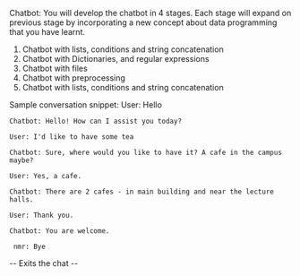 Chatbot: 
You will develop the chatbot in 4 stages. Each stage will expand on previous stage by incorporating a new concept about data programming that you have learnt.

1. Chatbot with lists, conditions and string concatenation
2. Chatbot with Dictionaries, and regular expressions
3. Chatbot with files
4. Chatbot with preprocessing
1. Chatbot with lists, conditions and string concatenation 

Sample conversation snippet:
    User: Hello

    Chatbot: Hello! How can I assist you today?

    User: I'd like to have some tea

    Chatbot: Sure, where would you like to have it? A cafe in the campus maybe?

    User: Yes, a cafe.

    Chatbot: There are 2 cafes - in main building and near the lecture halls.

    User: Thank you.

    Chatbot: You are welcome.

     nmr: Bye

-- Exits the chat --